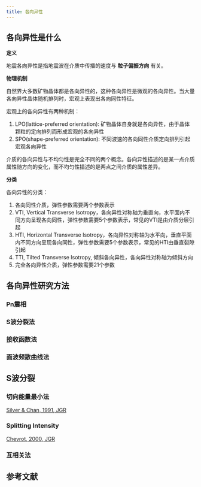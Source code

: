 ```yaml
---
title: 各向异性
---
```


## 各向异性是什么

**定义**

地震各向异性是指地震波在介质中传播的速度与 **粒子偏振方向** 有关。

**物理机制**

自然界大多数矿物晶体都是各向异性的，这种各向异性是微观的各向异性。当大量各向异性晶体随机排列时，宏观上表现出各向同性特征。

宏观上的各向异性有两种机制：

1. LPO(lattice-preferred orientation): 矿物晶体自身就是各向异性，由于晶体颗粒的定向排列而形成宏观的各向异性
2. SPO(shape-preferred orientation): 不同波速的各向同性介质定向排列引起宏观各向异性

介质的各向异性与不均匀性是完全不同的两个概念。各向异性描述的是某一点介质属性随方向的变化，而不均匀性描述的是两点之间介质的属性差异。

**分类**

各向异性的分类：

1. 各向同性介质，弹性参数需要两个参数表示
2. VTI, Vertical Transverse Isotropy，各向异性对称轴为垂直向，水平面内不同方向呈现各向同性，弹性参数需要5个参数表示，常见的VTI是由介质分层引起
3. HTI, Horizontal Transverse Isotropy，各向异性对称轴为水平向，垂直平面内不同方向呈现各向同性，弹性参数需要5个参数表示，常见的HTI由垂直裂隙引起
4. TTI, Tilted Transverse Isotropy, 倾斜各向异性，各向异性对称轴为倾斜方向
1. 完全各向异性介质，弹性参数需要21个参数

## 各向异性研究方法

### Pn震相

### S波分裂法

### 接收函数法

### 面波频散曲线法

## S波分裂

### 切向能量最小法

[Silver & Chan, 1991, JGR](http://dx.doi.org/10.1029/91jb00899)

### Splitting Intensity

[Chevrot, 2000, JGR](http://dx.doi.org/10.1029/2000JB900199)

### 互相关法

## 参考文献
